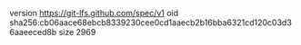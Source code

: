 version https://git-lfs.github.com/spec/v1
oid sha256:cb06aace68ebcb8339230cee0cd1aaecb2b16bba6321cd120c03d36aaeeced8b
size 2969
